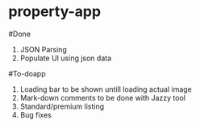 # property-app

#Done
1. JSON Parsing
2. Populate UI using json data

#To-doapp
1. Loading bar to be shown untill loading actual image
2. Mark-down comments to be done with Jazzy tool
3. Standard/premium listing
4. Bug fixes
